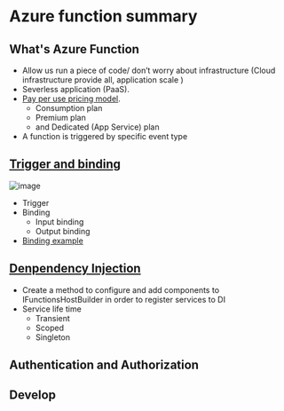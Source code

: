 # Azure function summary
## What's Azure Function
- Allow us run a piece of code/ don’t worry about infrastructure (Cloud infrastructure provide all, application scale )
- Severless application (PaaS).
- [Pay per use pricing model](https://docs.microsoft.com/en-us/azure/azure-functions/functions-scale).
  + Consumption plan
  + Premium plan
  + and Dedicated (App Service) plan
- A function is triggered by specific event type
## [Trigger and binding](https://learn.microsoft.com/en-us/azure/azure-functions/functions-triggers-bindings)
![image](https://github.com/GiangHM/Documents/assets/36400582/407db352-07d5-4ef6-9927-99afe81a87f7)

- Trigger
- Binding
  + Input binding
  + Output binding
- [Binding example](https://docs.microsoft.com/en-us/azure/azure-functions/functions-bindings-service-bus)
## [Denpendency Injection](https://learn.microsoft.com/en-us/azure/azure-functions/functions-dotnet-dependency-injection)
- Create a method to configure and add components to IFunctionsHostBuilder in order to register services to DI
- Service life time
  + Transient
  + Scoped
  + Singleton
## Authentication and Authorization
## Develop 
